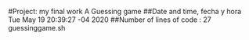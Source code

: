 #Project: my final  work A Guessing game
##Date and time, fecha y hora
Tue May 19 20:39:27 -04 2020
##Number of lines of  code : 
27 guessinggame.sh
